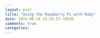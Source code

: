 ```yaml
---
layout: post
title: "Using the Raspberry Pi with Ruby"
date: 2015-06-14 15:54:57 +0530
comments: true
categories: 
---
```

